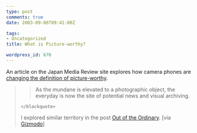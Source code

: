 ```yaml
---
type: post
comments: true
date: 2003-09-06T09:41:00Z

tags:
- Uncategorized
title: What is Picture-worthy?

wordpress_id: 670
---
```


An article on the Japan Media Review site explores how camera phones are [changing the definition of picture-worthy](http://www.ojr.org/japan/wireless/1062208524.php).


	

<blockquote>
		
> 
> As the mundane is elevated to a photographic object, the everyday is now the site of potential news and visual archiving. 
> 
> 
	</blockquote>


	

I explored similar territory in the post [Out of the Ordinary](http://www.ballofstringtheory.com/archive/2003/march/out_of_the_ordinary.html). [via [Gizmodo](http://www.gizmodo.com)]
